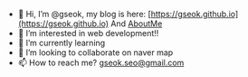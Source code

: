 - 👋 Hi, I’m @gseok, my blog is here: [https://gseok.github.io](https://gseok.github.io) And [AboutMe](https://gseok.github.io/about)
- 👀 I’m interested in web development!!
- 🌱 I’m currently learning 
- 💞️ I’m looking to collaborate on naver map
- 📫 How to reach me? gseok.seo@gmail.com

<!---
gseok/gseok is a ✨ special ✨ repository because its `README.md` (this file) appears on your GitHub profile.
You can click the Preview link to take a look at your changes.
--->
